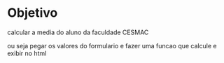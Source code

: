 # Objetivo

calcular a media do aluno da faculdade CESMAC

ou seja pegar os valores do formulario e fazer uma funcao que calcule e exibir no html
